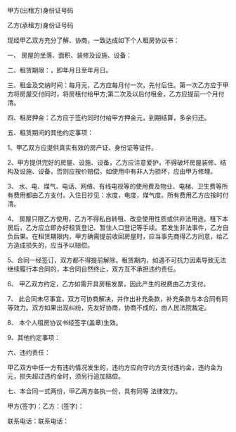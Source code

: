 
 


甲方(出租方)身份证号码


乙方(承租方)身份证号码


现经甲乙双方充分了解、协商，一致达成如下个人租房协议书：


一、 房屋的坐落、面积、装修及设施、设备：


二、租赁期限：，即年月日至年月日。


三、租金及交纳时间：每月元，乙方应每月付一次，先付后住。第一次乙方应于甲方将房屋交付同时，将房租付给甲方;第二次及以后付租金，乙方应提前一个月付清。


四、租房押金：乙方应于签约同时付给甲方押金元，到期结算，多余归还。


五、租赁期间的其他约定事项：


1、甲乙双方应提供真实有效的房产证、身份证等证件。


2、甲方提供完好的房屋、设施、设备，乙方应注意爱护，不得破坏房屋装修、结构及设施、设备，否则应按价赔偿。如使用中有非人为损坏，应由甲方修理。


3、 水、电、煤气、电话、网络、有线电视等的使用费及物业、电梯、卫生费等所有费用都由乙方支付。入住日抄见：水度，电度，煤气度。所有费用乙方应按时付清。


4、 房屋只限乙方使用，乙方不得私自转租、改变使用性质或供非法用途。租下本房后，乙方应立即办好租赁登记、暂住人口登记等手续。若发生非法事件，乙方自负后果。在租赁期限内，甲方确需提前收回房屋时，应当事先商得乙方同意，给乙方造成损失的，应当予以赔偿。


5、合同一经签订，双方都不得提前解除。租赁期内，如遇不可抗力因素导致无法继续履行本合同的，本合同自然终止，双方互不承担违约责任。


6、 甲乙双方约定，乙方如需开具房租发票，因此产生的税费由乙方支付。


7、 此合同未尽事宜，双方可协商解决，并作出补充条款，补充条款与本合同有同等效力。双方如果出现纠纷，先友好协商，协商不成的，由人民法院裁定。


8、 本个人租房协议书经签字(盖章)生效。


9、其他约定事项：


六、违约责任：


甲乙双方中任一方有违约情况发生的，违约方应向守约方支付违约金，违约金为元，损失超过违约金时，须另行追加赔偿。


七、本合同一式两份，甲乙两方各执一份，具有同等 法律效力。


甲方(签字)：乙方：(签字)：


联系电话：联系电话：
 


 

 
 
 
 
 
  


  
 

  


  


  
 
 
 
 

